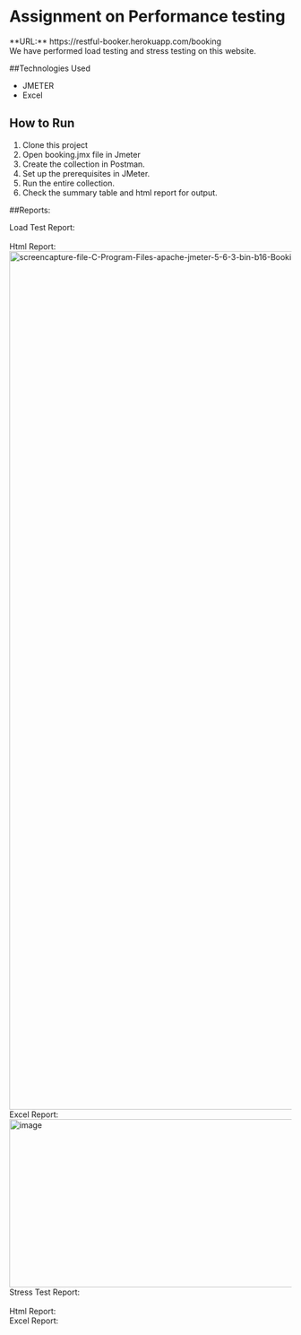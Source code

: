 # Assignment on Performance testing
</hr>
**URL:** https://restful-booker.herokuapp.com/booking </br>
We have performed load testing and stress testing on this website.</br>

##Technologies Used
- JMETER </br>
- Excel </br>

## How to Run
1. Clone this project </br>
2. Open booking.jmx file in Jmeter </br>
3. Create the collection in Postman. </br>
4. Set up the prerequisites in JMeter. </br>
5. Run the entire collection. </br>
6. Check the summary table and html report for output. </br>

##Reports:
</hr>
Load Test Report: </br> </br>
Html Report: </br> 
<img width="1085" height="1532" alt="screencapture-file-C-Program-Files-apache-jmeter-5-6-3-bin-b16-BookingLoadTestReports-index-html-2025-09-07-02_51_12" src="https://github.com/user-attachments/assets/b560a087-5520-4769-8849-e5c9f5f6790a" />
Excel Report: </br>
<img width="739" height="300" alt="image" src="https://github.com/user-attachments/assets/a10b01d0-d410-4c52-b7d6-6603d78b0434" />
</hr>
Stress Test Report: </br> </br>
Html Report: </br>
Excel Report: </br>


   
